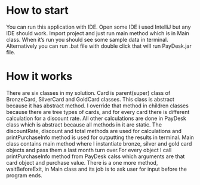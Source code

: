 # How to start
  You can run this application with IDE. Open some IDE i used IntelliJ but any IDE should work. Import project and just run main method which is in Main class. When it’s run you should see some sample data in terminal.
  Alternatively you can run .bat file with double click that will run PayDesk.jar file.

# How it works
  There are six classes in my solution. Card is parent(super) class of BronzeCard, SilverCard and GoldCard classes. This class is abstract because it has abstract method. I override that method in children classes because there are tree types of cards, and for every card there is different calculation for a discount rate.
  All other calculations are done in PayDesk class which is abstract because all methods in it are static. The discountRate, discount and total methods are used for calculations and printPurchaseInfo method is used for outputting the results in terminal.
  Main class contains main method where I instantiate bronze, silver and gold card objects and pass them a last month turn over.For every object I call printPurchaseInfo method from PayDesk calss which arguments are that card object and purchase value. There is a one more method, waitBeforeExit, in Main class and its job is to ask user for input before the program ends.
